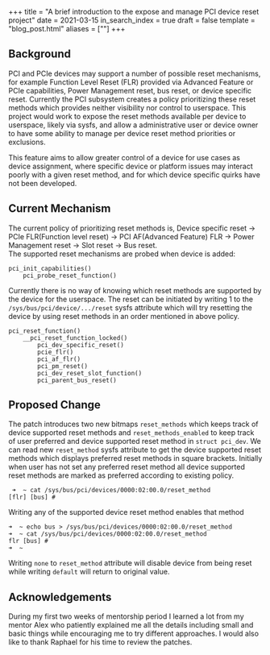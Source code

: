 +++
title = "A brief introduction to the expose and manage PCI device reset project"
date = 2021-03-15
in_search_index = true
draft = false
template = "blog_post.html"
aliases = [""]
+++

## Background
PCI and PCIe devices may support a number of possible reset mechanisms, for example Function Level Reset (FLR)
provided via Advanced Feature or PCIe capabilities, Power Management reset, bus reset, or device specific reset.
Currently the PCI subsystem creates a policy prioritizing these reset methods which provides neither visibility
nor control to userspace. This project would work to expose the reset methods available per device to userspace,
likely via sysfs, and allow a administrative user or device owner to have some ability to manage per device reset
method priorities or exclusions.

This feature aims to allow greater control of a device for use cases as device assignment, where specific device or
platform issues may interact poorly with a given reset method, and for which device specific quirks have not been
developed.

<!-- more -->


## Current Mechanism
The current policy of prioritizing reset methods is,
Device specific reset -> PCIe FLR(Function level reset) -> PCI AF(Advanced Feature) FLR -> Power Management reset -> Slot reset -> Bus reset. </br>
The supported reset mechanisms are probed when device is added:
```
pci_init_capabilities()
	pci_probe_reset_function()
```
Currently there is no way of knowing which reset methods are supported by the device for the userspace.
The reset can be initiated by writing 1 to the `/sys/bus/pci/device/.../reset` sysfs attribute which will
try resetting the device by using reset methods in an order mentioned in above policy.
```
pci_reset_function()
	__pci_reset_function_locked()
		pci_dev_specific_reset()
		pcie_flr()
		pci_af_flr()
		pci_pm_reset()
		pci_dev_reset_slot_function()
		pci_parent_bus_reset()
```

## Proposed Change
The patch introduces two new bitmaps `reset_methods` which keeps track of device supported reset methods and
`reset_methods_enabled` to keep track of user preferred and device supported reset method in `struct pci_dev`.
We can read new `reset_method` sysfs attribute to get the device supported reset methods which displays
preferred reset methods in square brackets. Initially when user has not set any preferred reset method all
device supported reset methods are marked as preferred according to existing policy.
```
 ➜  ~ cat /sys/bus/pci/devices/0000:02:00.0/reset_method
[flr] [bus] #
 ```
 Writing any of the supported device reset method enables that method
 ```
➜  ~ echo bus > /sys/bus/pci/devices/0000:02:00.0/reset_method
➜  ~ cat /sys/bus/pci/devices/0000:02:00.0/reset_method
flr [bus] #                                                                                                                                                                                  ➜  ~
```
Writing `none` to `reset_method` attribute will disable device from being reset while
writing `default` will return to original value.

## Acknowledgements
During my first two weeks of mentorship period I learned a lot from my mentor Alex who patiently
explained me all the details including small and basic things while encouraging me to try different
approaches. I would also like to thank Raphael for his time to review the patches.
